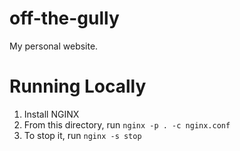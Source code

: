 # off-the-gully
My personal website.

# Running Locally
1. Install NGINX
2. From this directory, run `nginx -p . -c nginx.conf`
3. To stop it, run `nginx -s stop`
